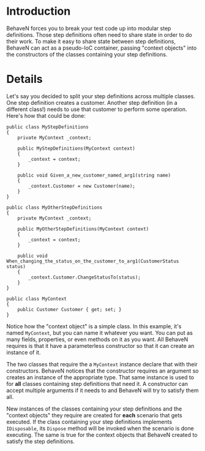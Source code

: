 # Introduction #

BehaveN forces you to break your test code up into modular step definitions. Those step definitions often need to share state in order to do their work. To make it easy to share state between step definitions, BehaveN can act as a pseudo-IoC container, passing "context objects" into the constructors of the classes containing your step definitions.

# Details #

Let's say you decided to split your step definitions across multiple classes. One step definition creates a customer. Another step definition (in a different class!) needs to use that customer to perform some operation. Here's how that could be done:

```
public class MyStepDefinitions
{
    private MyContext _context;

    public MyStepDefinitions(MyContext context)
    {
        _context = context;
    }

    public void Given_a_new_customer_named_arg1(string name)
    {
        _context.Customer = new Customer(name);
    }
}

public class MyOtherStepDefinitions
{
    private MyContext _context;

    public MyOtherStepDefinitions(MyContext context)
    {
        _context = context;
    }

    public void When_changing_the_status_on_the_customer_to_arg1(CustomerStatus status)
    {
        _context.Customer.ChangeStatusTo(status);
    }
}

public class MyContext
{
    public Customer Customer { get; set; }
}
```

Notice how the "context object" is a simple class. In this example, it's named `MyContext`, but you can name it whatever you want. You can put as many fields, properties, or even methods on it as you want. All BehaveN requires is that it have a parameterless constructor so that it can create an instance of it.

The two classes that require the a `MyContext` instance declare that with their constructors. BehaveN notices that the constructor requires an argument so creates an instance of the appropriate type. That same instance is used to for **all** classes containing step definitions that need it. A constructor can accept multiple arguments if it needs to and BehaveN will try to satisfy them all.

New instances of the classes containing your step definitions and the "context objects" they require are created for **each** scenario that gets executed. If the class containing your step definitions implements `IDisposable`, its `Dispose` method will be invoked when the scenario is done executing. The same is true for the context objects that BehaveN created to satisfy the step definitions.